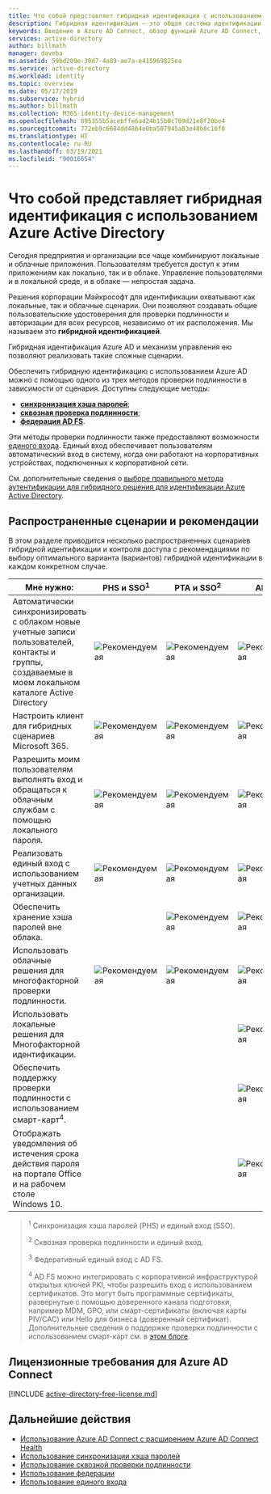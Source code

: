 ```yaml
---
title: Что собой представляет гибридная идентификация с использованием Azure Active Directory
description: Гибридная идентификация — это общая система идентификации пользователей для аутентификации и авторизации как в локальной среде, так и в облаке.
keywords: Введение в Azure AD Connect, обзор функций Azure AD Connect, что такое Azure AD Connect, установка Аctive Directory.
services: active-directory
author: billmath
manager: daveba
ms.assetid: 59bd209e-30d7-4a89-ae7a-e415969825ea
ms.service: active-directory
ms.workload: identity
ms.topic: overview
ms.date: 05/17/2019
ms.subservice: hybrid
ms.author: billmath
ms.collection: M365-identity-device-management
ms.openlocfilehash: 895355b5acebffe6ad24b15b0c709d21e8f20be4
ms.sourcegitcommit: 772eb9c6684dd4864e0ba507945a83e48b8c16f0
ms.translationtype: HT
ms.contentlocale: ru-RU
ms.lasthandoff: 03/19/2021
ms.locfileid: "90016654"
---
```

# <a name="what-is-hybrid-identity-with-azure-active-directory"></a>Что собой представляет гибридная идентификация с использованием Azure Active Directory

Сегодня предприятия и организации все чаще комбинируют локальные и облачные приложения.  Пользователям требуется доступ к этим приложениям как локально, так и в облаке. Управление пользователями и в локальной среде, и в облаке — непростая задача. 

Решения корпорации Майкрософт для идентификации охватывают как локальные, так и облачные сценарии.  Они позволяют создавать общие пользовательские удостоверения для проверки подлинности и авторизации для всех ресурсов, независимо от их расположения. Мы называем это **гибридной идентификацией**.

Гибридная идентификация Azure AD и механизм управления ею позволяют реализовать такие сложные сценарии.

Обеспечить гибридную идентификацию с использованием Azure AD можно с помощью одного из трех методов проверки подлинности в зависимости от сценария.   Доступны следующие методы: 

- **[синхронизация хэша паролей](whatis-phs.md)**;  
- **[сквозная проверка подлинности](how-to-connect-pta.md)**;  
- **[федерация AD FS](whatis-fed.md)**. 

Эти методы проверки подлинности также предоставляют возможности [единого входа](how-to-connect-sso.md).  Единый вход обеспечивает пользователям автоматический вход в систему, когда они работают на корпоративных устройствах, подключенных к корпоративной сети.

См. дополнительные сведения о [выборе правильного метода аутентификации для гибридного решения для идентификации Azure Active Directory](./choose-ad-authn.md). 

## <a name="common-scenarios-and-recommendations"></a>Распространенные сценарии и рекомендации 

В этом разделе приводится несколько распространенных сценариев гибридной идентификации и контроля доступа с рекомендациями по выбору оптимального варианта (вариантов) гибридной идентификации в каждом конкретном случае. 

|Мне нужно:|PHS и SSO<sup>1</sup>| PTA и SSO<sup>2</sup> | AD FS<sup>3</sup>| 
|-----|-----|-----|-----| 
|Автоматически синхронизировать с облаком новые учетные записи пользователей, контакты и группы, создаваемые в моем локальном каталоге Active Directory|![Рекомендуемая](./media/whatis-hybrid-identity/ic195031.png)| ![Рекомендуемая](./media/whatis-hybrid-identity/ic195031.png) |![Рекомендуемая](./media/whatis-hybrid-identity/ic195031.png)| 
|Настроить клиент для гибридных сценариев Microsoft 365.|![Рекомендуемая](./media/whatis-hybrid-identity/ic195031.png)| ![Рекомендуемая](./media/whatis-hybrid-identity/ic195031.png) |![Рекомендуемая](./media/whatis-hybrid-identity/ic195031.png)| 
|Разрешить моим пользователям выполнять вход и обращаться к облачным службам с помощью локального пароля.|![Рекомендуемая](./media/whatis-hybrid-identity/ic195031.png)| ![Рекомендуемая](./media/whatis-hybrid-identity/ic195031.png) |![Рекомендуемая](./media/whatis-hybrid-identity/ic195031.png)| 
|Реализовать единый вход с использованием учетных данных организации.|![Рекомендуемая](./media/whatis-hybrid-identity/ic195031.png)| ![Рекомендуемая](./media/whatis-hybrid-identity/ic195031.png) |![Рекомендуемая](./media/whatis-hybrid-identity/ic195031.png)|  
|Обеспечить хранение хэша паролей вне облака.| |![Рекомендуемая](./media/whatis-hybrid-identity/ic195031.png)|![Рекомендуемая](./media/whatis-hybrid-identity/ic195031.png)| 
|Использовать облачные решения для многофакторной проверки подлинности.|![Рекомендуемая](./media/whatis-hybrid-identity/ic195031.png)|![Рекомендуемая](./media/whatis-hybrid-identity/ic195031.png)|![Рекомендуемая](./media/whatis-hybrid-identity/ic195031.png)| 
|Использовать локальные решения для Многофакторной идентификации.| | |![Рекомендуемая](./media/whatis-hybrid-identity/ic195031.png)| 
|Обеспечить поддержку проверки подлинности с использованием смарт-карт<sup>4</sup>.| | |![Рекомендуемая](./media/whatis-hybrid-identity/ic195031.png)| 
|Отображать уведомления об истечения срока действия пароля на портале Office и на рабочем столе Windows 10.| | |![Рекомендуемая](./media/whatis-hybrid-identity/ic195031.png)| 

> <sup>1</sup> Синхронизация хэша паролей (PHS) и единый вход (SSO). 
> 
> <sup>2</sup> Сквозная проверка подлинности и единый вход.  
> 
> <sup>3</sup> Федеративный единый вход с AD FS.  
>  
> <sup>4</sup> AD FS можно интегрировать с корпоративной инфраструктурой открытых ключей PKI, чтобы разрешить вход с использованием сертификатов. Это могут быть программные сертификаты, развернутые с помощью доверенного канала подготовки, например MDM, GPO, или смарт-сертификаты (включая карты PIV/CAC) или Hello для бизнеса (доверенный сертификат). Дополнительные сведения о поддержке проверки подлинности с использованием смарт-карт см. в [этом блоге](/archive/blogs/samueld/adfs-certauth-aad-o365). 
> 

## <a name="license-requirements-for-using-azure-ad-connect"></a>Лицензионные требования для Azure AD Connect

[!INCLUDE [active-directory-free-license.md](../../../includes/active-directory-free-license.md)]

## <a name="next-steps"></a>Дальнейшие действия 

- [Использование Azure AD Connect с расширением Azure AD Connect Health](whatis-azure-ad-connect.md) 
- [Использование синхронизации хэша паролей](whatis-phs.md) 
- [Использование сквозной проверки подлинности](how-to-connect-pta.md) 
- [Использование федерации](whatis-fed.md) 
- [Использование единого входа](how-to-connect-sso.md)